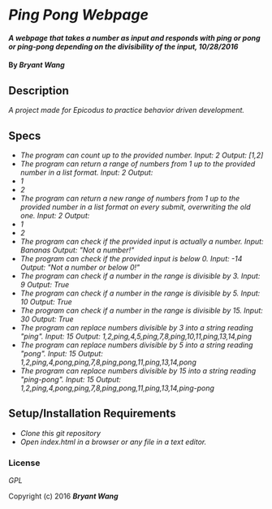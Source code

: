 # _Ping Pong Webpage_

#### _A webpage that takes a number as input and responds with ping or pong or ping-pong depending on the divisibility of the input, 10/28/2016_

#### By _**Bryant Wang**_

## Description

_A project made for Epicodus to practice behavior driven development._

## Specs

* _The program can count up to the provided number.
Input: 2
Output: [1,2]_
* _The program can return a range of numbers from 1 up to the provided number in a list format.
Input: 2
Output: <li>1</li><li>2</li>_
* _The program can return a new range of numbers from 1 up to the provided number in a list format on every submit, overwriting the old one.
Input: 2
Output: <li>1</li><li>2</li>_
* _The program can check if the provided input is actually a number.
Input: Bananas
Output: "Not a number!"_
* _The program can check if the provided input is below 0.
Input: -14
Output: "Not a number or below 0!"_
* _The program can check if a number in the range is divisible by 3.
Input: 9
Output: True_
* _The program can check if a number in the range is divisible by 5.
Input: 10
Output: True_
* _The program can check if a number in the range is divisible by 15.
Input: 30
Output: True_
* _The program can replace numbers divisible by 3 into a string reading "ping".
Input: 15
Output: 1,2,ping,4,5,ping,7,8,ping,10,11,ping,13,14,ping_
* _The program can replace numbers divisible by 5 into a string reading "pong".
Input: 15
Output: 1,2,ping,4,pong,ping,7,8,ping,pong,11,ping,13,14,pong_
* _The program can replace numbers divisible by 15 into a string reading "ping-pong".
Input: 15
Output: 1,2,ping,4,pong,ping,7,8,ping,pong,11,ping,13,14,ping-pong_

## Setup/Installation Requirements

* _Clone this git repository_
* _Open index.html in a browser or any file in a text editor._

### License

*GPL*

Copyright (c) 2016 **_Bryant Wang_**
